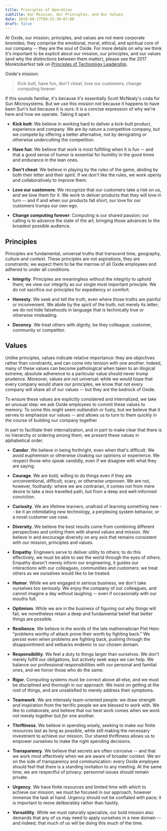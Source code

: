 ```yaml
---
title: Principles of Operation
subtitle: Our Mission, Our Principles, and Our Values
date: 2019-09-17T09:32:30-07:00
draft: false
---
```


At Oxide, our mission, principles, and values are not mere corporate
bromides; they comprise the emotional, moral, ethical, and spiritual core of
our company -- they are the soul of Oxide.  For more details on why we think
it's important to be explicit about our mission, our principles, and our
values (and why the distinctions between them matter), please see the 2017
Monktoberfest talk on <a
href="https://www.youtube.com/watch?v=9QMGAtxUlAc">Principles of Technology
Leadership</a>.

Oxide's mission:

> Kick butt, have fun, don't cheat, love our customers, change computing
forever

If this sounds familiar, it's because it's essentially Scott McNealy's coda
for Sun Microsystems.  But we use this mission not because it happens to have
been Sun's but because it is *ours*:  it is a concise expression of why we're
here and how we operate.  Taking it apart: 

- **Kick butt**:  We believe in working hard to deliver a kick-butt product,
experience and company.  We are by nature a competitive company, but we
compete by offering a better alternative, not by denigrating or otherwise
undercutting the competition.

- **Have fun**:  We believe that work is most fulfilling when it is fun -- and
that a good sense of humor is essential for humility in the good times and
endurance in the lean ones.

- **Don't cheat**:  We believe in playing by the rules of the game, abiding by
both their letter and their spirit.  If we don't like the rules, we work 
openly and collaboratively to improve them.

- **Love our customers**: We recognize that our customers take a risk on us,
and we love them for it.  We work to deliver products that they will love in
turn -- and if and when our products fall short, our love for our customers
trumps our own ego.  

- **Change computing forever**:  Computing is our shared passion; our calling
is to advance the state of the art, bringing those advances to the broadest
possible audience.

## Principles

Principles are fundamental, universal truths that transcend time, geography,
culture and context.  These principles are not aspirations, they are
constraints; we expect them to be the marrow of all Oxide employees and adhered
to under all conditions.  

- **Integrity**.  Principles are meaningless without the integrity to uphold
them; we view our integrity as our single most important principle.  We do not
sacrifice our principles for expediency or comfort.

- **Honesty**.  We seek and tell the truth, even where those truths are
painful or inconvenient.  We abide by the spirit of the truth, not merely
its letter; we do not hide falsehoods in language that is technically true
or otherwise misleading.

- **Decency**. We treat others with dignity, be they colleague, customer,
community or competitor.

## Values

Unlike principles, values indicate relative importance:  they are objectives
rather than constraints, and can come into tension with one another.  Indeed,
many of these values can become pathological when taken to an illogical
extreme; absolute adherence to a particular value should never trump prudence.
Moreover, values are not universal: while we would hope that every company
would share our principles, we know that not every company will share all of
our values -- but they are the bedrock of Oxide.

To ensure these values are explicitly considered and internalized, we take an
unusual step: we ask Oxide employees to commit these values to memory.  To
some this might seem outlandish or fusty, but we believe that it serves to
emphasize our values -- and allows us to turn to them quickly in the course
of building our company together.

In part to facilitate their internalization, and in part to make clear that
there is no hierarchy or ordering among them, we present these values in
alphabetical order.

- **Candor**.  We believe in being forthright, even when that's difficult.
We avoid euphemism or otherwise cloaking our opinions or experience.
We respect those who speak candidly, even if we disagree with what
they are saying.

- **Courage**. We are bold, willing to do things even if they are
unconventional, difficult, scary, or otherwise unproven.  We are not, however,
foolhardy:  where we are contrarian, it comes not from mere desire to take
a less travelled path, but from a deep and well-informed conviction.

- **Curiosity**.  We are lifetime learners, unafraid of learning something new
-- be it an intimidating new technology, a perplexing system behavior, or a
novel customer use case.

- **Diversity**.  We believe the best results come from combining different
perspectives and uniting them with shared values and mission.  We believe in
and encourage diversity on any axis that remains consistent with our mission,
principles and values.

- **Empathy**.  Engineers serve to deliver utility to others; to do this
effectively, we must be able to see the world through the eyes of others.
Empathy doesn't merely inform our engineering, it guides our interactions
with our colleagues, communities and customers:  we treat others as we
ourselves would like to be treated.

- **Humor**.  While we are engaged in serious business, we don't take ourselves
too seriously.  We enjoy the company of our colleagues, and cannot imagine a
day without laughing -- even if occasionally with our mouths full.

- **Optimism**.  While we are in the business of figuring out why things
will fail, we nonetheless retain a deep and fundamental belief that better
things are possible.

- **Resilience**.  We believe in the words of the late mathematician Piet Hein:
"problems worthy of attack prove their worth by fighting back."
We persist even when problems are fighting back, pushing through the
disappointment and setbacks endemic to our chosen domain.

- **Responsibility**.  We feel a duty to things larger than ourselves.  We
don't merely fulfill our obligations, but actively seek ways we can help.
We balance our professional responsibilities with our personal and familial
ones, and we honor those who do the same.

- **Rigor**.  Computing systems must be correct above all else, and we must
be disciplined and thorough in our approach.  We insist on getting at the
root of things, and are unsatisfied to merely address their symptoms.

- **Teamwork**.  We are intensely team-oriented people: we draw strength and
inspiration from the terrific people we are blessed to work with.  We like
to collaborate, and believe that our best work comes when we work not merely
together but *for* one another.

- **Thriftiness**.  We believe in spending wisely, seeking to make our finite
resources last as long as possible, while still making the necessary investment
to achieve our mission.  Our shared thriftiness allows us to empower ourselves
to make the right spending decisions.

- **Transparency**.  We believe that secrets are often corrosive --
and that we work most effectively when we are aware of broader context.  We
err on the side of transparency and communication: every Oxide employee should
feel that there is a standing invitation to any meeting.  At the same time, we
are respectful of privacy:  personnel issues should remain private.

- **Urgency**.  We have finite resources and limited time with which to
achieve our mission; we must be focused in our approach, however immense the
task at hand.  Urgency should not be conflated with pace; it is important to
move deliberately rather than hastily.

- **Versatility**.  While we must naturally specialize, our bold mission also
demands that any of us may need to apply ourselves in a new domain -- and
indeed, that much of us will be doing this much of the time.

